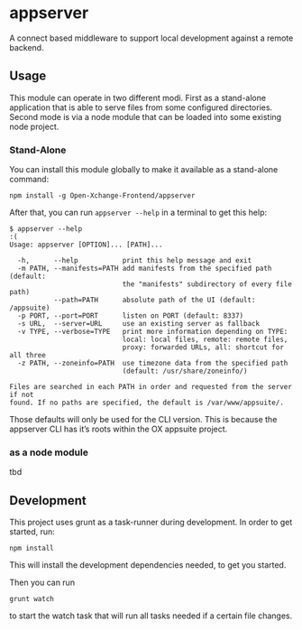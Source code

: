 # appserver

A connect based middleware to support local development against a remote backend.

## Usage

This module can operate in two different modi. First as a stand-alone application that
is able to serve files from some configured directories. Second mode is via a node module
that can be loaded into some existing node project.

### Stand-Alone

You can install this module globally to make it available as a stand-alone command:

    npm install -g Open-Xchange-Frontend/appserver

After that, you can run `appserver --help` in a terminal to get this help:

```
$ appserver --help                                                                                                                                                            :(
Usage: appserver [OPTION]... [PATH]...

  -h,      --help           print this help message and exit
  -m PATH, --manifests=PATH add manifests from the specified path (default:
                            the "manifests" subdirectory of every file path)
           --path=PATH      absolute path of the UI (default: /appsuite)
  -p PORT, --port=PORT      listen on PORT (default: 8337)
  -s URL,  --server=URL     use an existing server as fallback
  -v TYPE, --verbose=TYPE   print more information depending on TYPE:
                            local: local files, remote: remote files,
                            proxy: forwarded URLs, all: shortcut for all three
  -z PATH, --zoneinfo=PATH  use timezone data from the specified path
                            (default: /usr/share/zoneinfo/)

Files are searched in each PATH in order and requested from the server if not
found. If no paths are specified, the default is /var/www/appsuite/.
```

Those defaults will only be used for the CLI version. This is because the appserver CLI has
it’s roots within the OX appsuite project.

### as a node module

tbd

## Development

This project uses grunt as a task-runner during development. In order to get started,
run:

    npm install

This will install the development dependencies needed, to get you started.

Then you can run

    grunt watch

to start the watch task that will run all tasks needed if a certain file changes.
